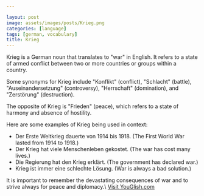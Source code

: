 ```yaml
---

layout: post
image: assets/images/posts/Krieg.png
categories: [language]
tags: [german, vocabulary]
title: Krieg
---
```


Krieg is a German noun that translates to "war" in English. It refers to a state of armed conflict between two or more countries or groups within a country. 

Some synonyms for Krieg include "Konflikt" (conflict), "Schlacht" (battle), "Auseinandersetzung" (controversy), "Herrschaft" (domination), and "Zerstörung" (destruction). 

The opposite of Krieg is "Frieden" (peace), which refers to a state of harmony and absence of hostility. 

Here are some examples of Krieg being used in context:

- Der Erste Weltkrieg dauerte von 1914 bis 1918. (The First World War lasted from 1914 to 1918.)
- Der Krieg hat viele Menschenleben gekostet. (The war has cost many lives.)
- Die Regierung hat den Krieg erklärt. (The government has declared war.)
- Krieg ist immer eine schlechte Lösung. (War is always a bad solution.)

It is important to remember the devastating consequences of war and to strive always for peace and diplomacy.\ <a id="yg-widget-0" class="youglish-widget" data-query="Krieg" data-lang="german" data-components="8412" data-auto-start="0" data-bkg-color="theme_light" data-title="How%20to%20pronounce%20Krieg%20in%20German"  rel="nofollow" href="https://youglish.com">Visit YouGlish.com</a><script async src="https://youglish.com/public/emb/widget.js" charset="utf-8"></script>